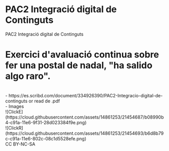 # PAC2 Integració digital de Continguts
PAC2 Integració digital de Continguts<br>

# Exercici d'avaluació continua sobre fer una postal de nadal, "ha salido algo raro".
<br>
- https://es.scribd.com/document/334926390/PAC2-Integracio-digital-de-continguts or read de .pdf
<br>
- Images<br>
![ClickE](https://cloud.githubusercontent.com/assets/14861253/21454687/b08990b4-c91a-11e6-9f31-28d023384f9e.png)<br>
![ClickR](https://cloud.githubusercontent.com/assets/14861253/21454693/b6d8b79c-c91a-11e6-802c-08c1d5528efe.png)<br>
CC BY-NC-SA
